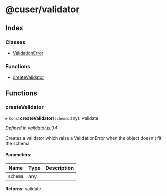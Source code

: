 # @cuser/validator

## Index

### Classes

* [ValidationError](docs/classes/validationerror.md)

### Functions

* [createValidator](docs/globals.md#createvalidator)

## Functions

### createValidator

▸ `Const`**createValidator**(`schema`: any): validate

*Defined in [validator.js:34](https://github.com/rubeniskov/cuser/blob/d8636b7/packages/validator/validator.js#L34)*

Creates a validator which raise a ValidationError when the object doesn't fit the schema

#### Parameters:

Name | Type | Description |
------ | ------ | ------ |
`schema` | any |   |

**Returns:** validate
